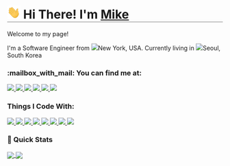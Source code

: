 ### <h1 style="border-bottom: 1px solid gray"><img src="https://raw.githubusercontent.com/ABSphreak/ABSphreak/master/gifs/Hi.gif" height="30px" style="max-width: 100%; display: inline-block;" data-target="animated-image.originalImage"> Hi There! I'm <a href="https://github.com/mike-mendez/" rel="nofollow">Mike</a></h1>

<p>Welcome to my page!</p>
<p>I'm a Software Engineer from <img src="https://user-images.githubusercontent.com/98223250/196309482-dfae9330-8062-412e-99c5-6087be9e8bc1.png" width="15">New York, USA. Currently living in <img src="https://user-images.githubusercontent.com/98223250/196309377-724dc77f-a596-4e7f-9ae8-b0e02c8ab215.png" width="15">Seoul, South Korea</p>

<h3>:mailbox_with_mail: You can find me at:</h3>

<a href="https://www.linkedin.com/in/mendez-mike/" rel="nofollow">
<img src="https://img.shields.io/badge/Mike_Mendez-0077B5?style=flat-square-for-the-badge&logo=linkedin&logoColor=white"/>
</a>
 
<a href="https://www.instagram.com/mike.mendez__/" rel="nofollow">
<img src="https://img.shields.io/badge/mike.mendez__-E4405F?style=flat-square-for-the-badge&logo=instagram&logoColor=white"/>
</a>
 
<a href="https://github.com/mike-mendez/" rel="nofollow">
<img src="https://img.shields.io/badge/GitHub-100000?style=flat-square-for-the-badge&logo=github&logoColor=white"/>
</a>
 
<a href="https://dev.to/mikemendez/" rel="nofollow">
<img src="https://img.shields.io/badge/@mikemendez-0A0A0A?style=flat-square-for-the-badge&logo=devdotto&logoColor=white"/>
</a>

<a href="https://discord.com/users/654143796375977995" rel="nofollow">
<img src="https://img.shields.io/badge/Discord-5865F2?style=flat-square-for-the-badge&logo=discord&logoColor=white"/>
</a>

<a href="mailto:mikemendez12328@gmail.com" rel="nofollow">
<img src="https://img.shields.io/badge/Gmail-D14836?style=flat-square-for-the-badge&logo=gmail&logoColor=white"/>
</a>

<h3>Things I Code With:</h3>

<a target="_blank" href="https://img.shields.io/badge/HTML5-E34F26?style=flat-square-for-the-badge&logo=html5&logoColor=white" rel="noopener noreferrer nofollow">
<img src="https://img.shields.io/badge/HTML5-E34F26?style=flat-square-for-the-badge&logo=html5&logoColor=white"/>
</a>

<a target="_blank" href="https://img.shields.io/badge/CSS3-1572B6?style=flat-square-for-the-badge&logo=css3&logoColor=white" rel="noopener noreferrer nofollow">
<img src="https://img.shields.io/badge/CSS3-1572B6?style=flat-square-for-the-badge&logo=css3&logoColor=white"/>
</a>

<a target="_blank" href="https://img.shields.io/badge/JavaScript-323330?style=flat-square-for-the-badge&logo=javascript&logoColor=white" rel="noopener noreferrer nofollow">
<img src="https://img.shields.io/badge/JavaScript-323330?style=flat-square-for-the-badge&logo=javascript&logoColor=F7DF1E"/>
</a>

<a target="_blank" href="https://img.shields.io/badge/PHP-777BB4?style=for-the-badge&logo=php&logoColor=white" rel="noopener noreferrer nofollow">
<img src="https://img.shields.io/badge/PHP-777BB4?style=flat-square-for-the-badge&logo=php&logoColor=white"/>
</a>

<a target="_blank" href="https://img.shields.io/badge/MySQL-005C84?style=for-the-badge&logo=mysql&logoColor=white" rel="noopener noreferrer nofollow">
<img src="https://img.shields.io/badge/MySQL-005C84?style=flat-square-for-the-badge&logo=mysql&logoColor=white"/>
</a>

<a target="_blank" href="https://img.shields.io/badge/Docker-2CA5E0?style=for-the-badge&logo=docker&logoColor=white" rel="noopener noreferrer nofollow">
<img src="https://img.shields.io/badge/Docker-2CA5E0?style=flat-square-for-the-badge&logo=docker&logoColor=white"/>
</a>

<a target="_blank" href="https://img.shields.io/badge/Git-E44C30?style=for-the-badge&logo=git&logoColor=white" rel="noopener noreferrer nofollow">
<img src="https://img.shields.io/badge/Git-E44C30?style=flat-square-for-the-badge&logo=git&logoColor=white"/>
</a>

<a target="_blank" href="https://img.shields.io/badge/Brave-FF1B2D?style=for-the-badge&logo=Brave&logoColor=white" rel="noopener noreferrer nofollow">
<img src="https://img.shields.io/badge/Brave-FF1B2D?style=flat-square-for-the-badge&logo=brave&logoColor=white"/>
</a>

<h3>🚀 Quick Stats</h3>

<a target="_blank" href="https://github-readme-stats.vercel.app/api?username=mike-mendez&show_icons=true&bg_color=310,355c7d,6c5b7b,c06c84&title_color=fff&text_color=fff&icon_color=fff">
<img align="center" src="https://github-readme-stats.vercel.app/api?username=mike-mendez&show_icons=true&bg_color=310,355c7d,6c5b7b,c06c84&title_color=fff&text_color=fff&icon_color=fff" width="420"/>
</a>
<a target="_blank" href="https://github-readme-stats.vercel.app/api/top-langs/?username=mike-mendez&show_icons=true&bg_color=310,355c7d,6c5b7b,c06c84&title_color=fff&text_color=fff&icon_color=fff&layout=compact">
<img align="center" src="https://github-readme-stats.vercel.app/api/top-langs/?username=mike-mendez&show_icons=true&bg_color=310,355c7d,6c5b7b,c06c84&title_color=fff&text_color=fff&icon_color=fff&layout=compact" width="350"/>
</a>

<!--
**mike-mendez/mike-mendez** is a ✨ _special_ ✨ repository because its `README.md` (this file) appears on your GitHub profile.

Here are some ideas to get you started:

- 🔭 I’m currently working on ...
- 🌱 I’m currently learning ...
- 👯 I’m looking to collaborate on ...
- 🤔 I’m looking for help with ...
- 💬 Ask me about ...
- 📫 How to reach me: ...
- 😄 Pronouns: ...
- ⚡ Fun fact: ...
-->
